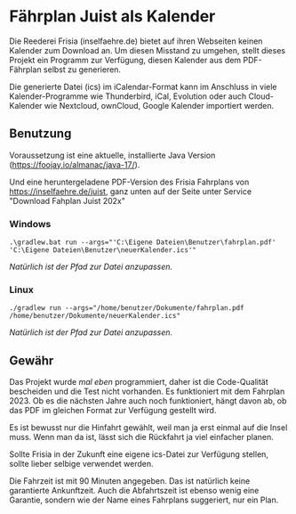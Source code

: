 # Fährplan Juist als Kalender

Die Reederei Frisia (inselfaehre.de) bietet auf ihren Webseiten keinen Kalender zum Download an. Um diesen Misstand zu umgehen, stellt dieses Projekt ein Programm zur Verfügung, diesen Kalender aus dem PDF-Fährplan selbst zu generieren.

Die generierte Datei (ics) im iCalendar-Format kann im Anschluss in viele Kalender-Programme wie Thunderbird, iCal, Evolution oder auch Cloud-Kalender wie Nextcloud, ownCloud, Google Kalender importiert werden.

## Benutzung

Voraussetzung ist eine aktuelle, installierte Java Version (https://foojay.io/almanac/java-17/).

Und eine heruntergeladene PDF-Version des Frisia Fahrplans von https://inselfaehre.de/juist, ganz unten auf der Seite unter Service "Download Fahplan Juist 202x"

### Windows
    .\gradlew.bat run --args="'C:\Eigene Dateien\Benutzer\fahrplan.pdf' 'C:\Eigene Dateien\Benutzer\neuerKalender.ics'"

*Natürlich ist der Pfad zur Datei anzupassen.*

### Linux
    ./gradlew run --args="/home/benutzer/Dokumente/fahrplan.pdf /home/benutzer/Dokumente/neuerKalender.ics"

*Natürlich ist der Pfad zur Datei anzupassen.*

## Gewähr
Das Projekt wurde *mal eben* programmiert, daher ist die Code-Qualität bescheiden und die Test nicht vorhanden. Es funktioniert mit dem Fahrplan 2023. Ob es die nächsten Jahre auch noch funktioniert, hängt davon ab, ob das PDF im gleichen Format zur Verfügung gestellt wird.

Es ist bewusst nur die Hinfahrt gewählt, weil man ja erst einmal auf die Insel muss. Wenn man da ist, lässt sich die Rückfahrt ja viel einfacher planen.

Sollte Frisia in der Zukunft eine eigene ics-Datei zur Verfügung stellen, sollte lieber selbige verwendet werden.

Die Fahrzeit ist mit 90 Minuten angegeben. Das ist natürlich keine garantierte Ankunftzeit. Auch die Abfahrtszeit ist ebenso wenig eine Garantie, sondern wie der Name eines Fahrplans suggeriert, nur ein Plan.
